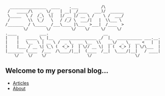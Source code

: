       ________________  ____    .___          /\        
     /   _____/\   _  \/_   | __| _/____   ___)/  ______
     \_____  \ /  /_\  \|   |/ __ |/ __ \ /    \ /  ___/
     /        \\  \_/   \   / /_/ \  ___/|   |  \\___ \ 
    /_______  / \_____  /___\____ |\___  >___|  /____  >
            \/        \/         \/    \/     \/     \/ 
    .____          ___.                        __                       
    |    |   _____ \_ |__   ________________ _/  |_  ___________ ___.__.
    |    |   \__  \ | __ \ /  _ \_  __ \__  \\   __\/  _ \_  __ <   |  |
    |    |___ / __ \| \_\ (  <_> )  | \// __ \|  | (  <_> )  | \/\___  |
    |_______ (____  /___  /\____/|__|  (____  /__|  \____/|__|   / ____|
        \/    \/    \/                  \/                   \/     
        
## Welcome to my personal blog...

- [Articles](https://s01den.github.io/articles)
- [About](https://s01den.github.io/about)

